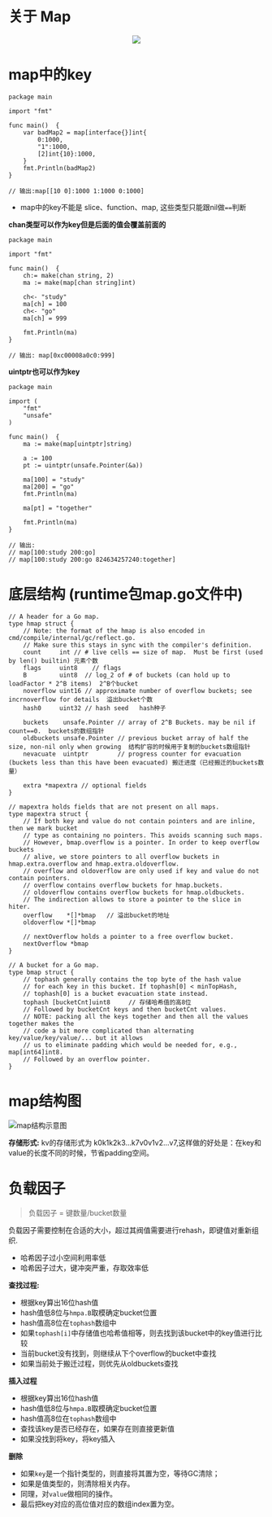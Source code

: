 # 关于 Map
<p align='center'>
<img src='https://github.com/w1991668899/blog/blob/master/image/go/map.jpg'>
</p>

# map中的key
```
package main

import "fmt"

func main()  {
	var badMap2 = map[interface{}]int{
		0:1000,
		"1":1000,
		[2]int{10}:1000,
	}
	fmt.Println(badMap2)
}

// 输出:map[[10 0]:1000 1:1000 0:1000]
```

- map中的key不能是 slice、function、map, 这些类型只能跟nil做`==`判断<br>

**chan类型可以作为key但是后面的值会覆盖前面的**
```
package main

import "fmt"

func main()  {
	ch:= make(chan string, 2)
	ma := make(map[chan string]int)

	ch<- "study"
	ma[ch] = 100
	ch<- "go"
	ma[ch] = 999

	fmt.Println(ma)
}

// 输出: map[0xc00008a0c0:999]

```

**uintptr也可以作为key**
```
package main

import (
	"fmt"
	"unsafe"
)

func main()  {
	ma := make(map[uintptr]string)

	a := 100
	pt := uintptr(unsafe.Pointer(&a))

	ma[100] = "study"
	ma[200] = "go"
	fmt.Println(ma)

	ma[pt] = "together"

	fmt.Println(ma)
}

// 输出:
// map[100:study 200:go]
// map[100:study 200:go 824634257240:together]
```

# 底层结构 (runtime包map.go文件中)
```
// A header for a Go map.
type hmap struct {
	// Note: the format of the hmap is also encoded in cmd/compile/internal/gc/reflect.go.
	// Make sure this stays in sync with the compiler's definition.
	count     int // # live cells == size of map.  Must be first (used by len() builtin) 元素个数
	flags     uint8    // flags
	B         uint8  // log_2 of # of buckets (can hold up to loadFactor * 2^B items)  2^B个bucket
	noverflow uint16 // approximate number of overflow buckets; see incrnoverflow for details  溢出bucket个数
	hash0     uint32 // hash seed   hash种子             

	buckets    unsafe.Pointer // array of 2^B Buckets. may be nil if count==0.  buckets的数组指针
	oldbuckets unsafe.Pointer // previous bucket array of half the size, non-nil only when growing  结构扩容的时候用于复制的buckets数组指针
	nevacuate  uintptr        // progress counter for evacuation (buckets less than this have been evacuated) 搬迁进度（已经搬迁的buckets数量）

	extra *mapextra // optional fields
}

// mapextra holds fields that are not present on all maps.
type mapextra struct {
	// If both key and value do not contain pointers and are inline, then we mark bucket
	// type as containing no pointers. This avoids scanning such maps.
	// However, bmap.overflow is a pointer. In order to keep overflow buckets
	// alive, we store pointers to all overflow buckets in hmap.extra.overflow and hmap.extra.oldoverflow.
	// overflow and oldoverflow are only used if key and value do not contain pointers.
	// overflow contains overflow buckets for hmap.buckets.
	// oldoverflow contains overflow buckets for hmap.oldbuckets.
	// The indirection allows to store a pointer to the slice in hiter.
	overflow    *[]*bmap   // 溢出bucket的地址
	oldoverflow *[]*bmap

	// nextOverflow holds a pointer to a free overflow bucket.
	nextOverflow *bmap
}

// A bucket for a Go map.
type bmap struct {
	// tophash generally contains the top byte of the hash value
	// for each key in this bucket. If tophash[0] < minTopHash,
	// tophash[0] is a bucket evacuation state instead.
	tophash [bucketCnt]uint8     // 存储哈希值的高8位
	// Followed by bucketCnt keys and then bucketCnt values.
	// NOTE: packing all the keys together and then all the values together makes the
	// code a bit more complicated than alternating key/value/key/value/... but it allows
	// us to eliminate padding which would be needed for, e.g., map[int64]int8.
	// Followed by an overflow pointer.
}
```
# map结构图

![map结构示意图](https://github.com/w1991668899/blog/blob/master/image/go/map%E7%BB%93%E6%9E%84%E7%A4%BA%E6%84%8F%E5%9B%BE.png)

**存储形式:** kv的存储形式为 k0k1k2k3…k7v0v1v2…v7,这样做的好处是：在key和value的长度不同的时候，节省padding空间。
# 负载因子

> 负载因子 = 键数量/bucket数量

负载因子需要控制在合适的大小，超过其阀值需要进行rehash，即键值对重新组织.

- 哈希因子过小空间利用率低
- 哈希因子过大，键冲突严重，存取效率低

**查找过程:** 

- 根据key算出16位hash值
- hash值低8位与`hmpa.B`取模确定bucket位置
- hash值高8位在`tophash`数组中
- 如果`tophash[i]`中存储值也哈希值相等，则去找到该bucket中的key值进行比较
- 当前bucket没有找到，则继续从下个overflow的bucket中查找
- 如果当前处于搬迁过程，则优先从oldbuckets查找

**插入过程**

- 根据key算出16位hash值
- hash值低8位与`hmpa.B`取模确定bucket位置
- hash值高8位在`tophash`数组中
- 查找该key是否已经存在，如果存在则直接更新值
- 如果没找到将key，将key插入

**删除**

- 如果`key`是一个指针类型的，则直接将其置为空，等待GC清除；
- 如果是值类型的，则清除相关内存。
- 同理，对``value``做相同的操作。
- 最后把key对应的高位值对应的数组index置为空。




